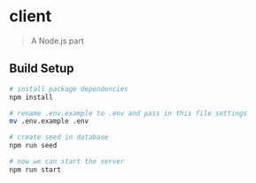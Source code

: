 # client

> A Node.js part

## Build Setup

``` bash
# install package dependencies
npm install

# rename .env.example to .env and pass in this file settings
mv .env.example .env

# create seed in database
npm run seed

# now we can start the server
npm run start
```
